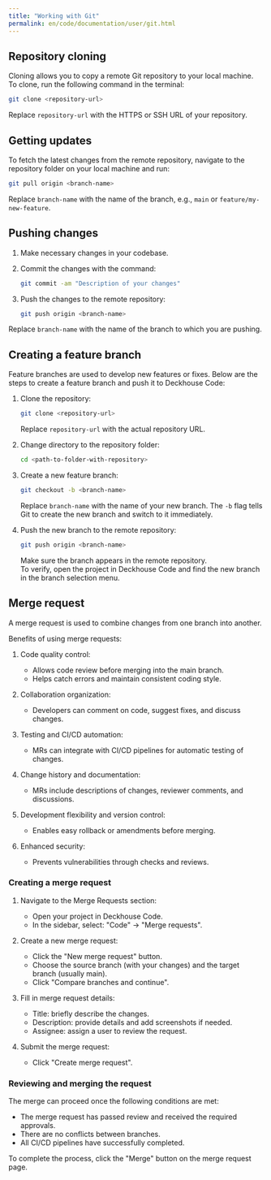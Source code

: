 ```yaml
---
title: "Working with Git"
permalink: en/code/documentation/user/git.html
---
```


## Repository cloning

Cloning allows you to copy a remote Git repository to your local machine.  
To clone, run the following command in the terminal:

```bash
git clone <repository-url>
```

Replace `repository-url` with the HTTPS or SSH URL of your repository.

## Getting updates

To fetch the latest changes from the remote repository, navigate to the repository folder on your local machine and run:

```bash
git pull origin <branch-name>
```

Replace `branch-name` with the name of the branch, e.g., `main` or `feature/my-new-feature`.

## Pushing changes

1. Make necessary changes in your codebase.

1. Commit the changes with the command:

   ```bash
   git commit -am "Description of your changes"
   ```

1. Push the changes to the remote repository:

   ```bash
   git push origin <branch-name>
   ```

Replace `branch-name` with the name of the branch to which you are pushing.

## Creating a feature branch

Feature branches are used to develop new features or fixes. Below are the steps to create a feature branch and push it to Deckhouse Code:

1. Clone the repository:

   ```bash
   git clone <repository-url>
   ```

   Replace `repository-url` with the actual repository URL.

1. Change directory to the repository folder:

   ```bash
   cd <path-to-folder-with-repository>
   ```

1. Create a new feature branch:

   ```bash
   git checkout -b <branch-name>
   ```

   Replace `branch-name` with the name of your new branch.
   The `-b` flag tells Git to create the new branch and switch to it immediately.

1. Push the new branch to the remote repository:

   ```bash
   git push origin <branch-name>
   ```

   Make sure the branch appears in the remote repository.  
   To verify, open the project in Deckhouse Code and find the new branch in the branch selection menu.

## Merge request

A merge request is used to combine changes from one branch into another.

Benefits of using merge requests:

1. Code quality control:

   - Allows code review before merging into the main branch.
   - Helps catch errors and maintain consistent coding style.

1. Collaboration organization:

   - Developers can comment on code, suggest fixes, and discuss changes.

1. Testing and CI/CD automation:

   - MRs can integrate with CI/CD pipelines for automatic testing of changes.

1. Change history and documentation:

   - MRs include descriptions of changes, reviewer comments, and discussions.

1. Development flexibility and version control:

   - Enables easy rollback or amendments before merging.

1. Enhanced security:

   - Prevents vulnerabilities through checks and reviews.

### Creating a merge request

1. Navigate to the Merge Requests section:
   - Open your project in Deckhouse Code.
   - In the sidebar, select: "Code" → "Merge requests".

1. Create a new merge request:
   - Click the "New merge request" button.
   - Choose the source branch (with your changes) and the target branch (usually main).
   - Click "Compare branches and continue".

1. Fill in merge request details:
   - Title: briefly describe the changes.
   - Description: provide details and add screenshots if needed.
   - Assignee: assign a user to review the request.

1. Submit the merge request:
   - Click "Create merge request".

### Reviewing and merging the request

The merge can proceed once the following conditions are met:

- The merge request has passed review and received the required approvals.
- There are no conflicts between branches.
- All CI/CD pipelines have successfully completed.

To complete the process, click the "Merge" button on the merge request page.
